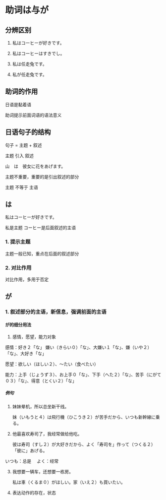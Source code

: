 # 助词は与が

## 分辨区别

1. 私はコーヒーが好きです。
2. 私はコーヒーはすきでし。

3. 私は任走兔です。
4. 私が任走兔です。

## 助词的作用

日语是黏着语

助词提示前面词语的语法意义

## 日语句子的结构

句子 = 主题 + 叙述

主题 引入 叙述

山　は　彼女に花をあげます。

主题不重要，重要的是引出叙述的部分

主题 不等于 主语

## は

私はコーヒーが好きです。

私是主题
コーヒー是后面叙述的主语

### 1. 提示主题

主题一般已知，重点在后面的叙述部分

### 2. 对比作用

对比作用，多用于否定

## が
### 1. 叙述部分的主语，新信息，强调前面的主语

#### が的细分用法

1. 感情，愿望，能力对象

感情：好き２「な」 嫌い（きらい０）「な」、大嫌い１「な」、嫌（いや２）「な」、大好き「な」

愿望：欲しい（ほしい２）、〜たい（食べたい）

能力：上手（じょうず３）、お上手０「な」、下手（へた２）「な」、苦手（にがて０３）「な」、得意（とくい２）「な」

##### 例句

1.  妹妹晕机，所以总坐新干线。

    妹（いもうと４）は飛行機（ひこうき２）が苦手だから、いつも新幹線に乗る。

2.  他最喜欢寿司了，我经常做给他吃。

    彼は寿司（すし２）が大好きだから、よく「寿司を」作って（つくる２）「彼に」あげる。
    
いつも：总是　
よく：经常

3.  我想要一辆车，还想要一栋房。

    私は車（くるま０）がほしい。家（いえ２）も買いたい。

2. 表达动作的存在，状态


